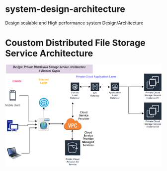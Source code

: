 # system-design-architecture
Design scalable and High performance system Design/Architecture 

# Coustom Distributed File Storage Service Architecture

<img src="https://github.com/rishant/system-design-architecture/blob/main/FileUploadService-Arch.drawio.png" alt="MyStorageService">
